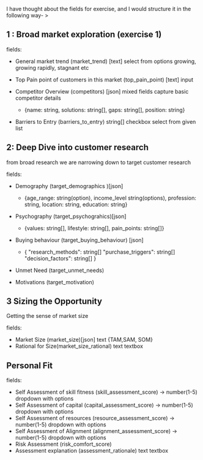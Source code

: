I have thought about the fields for exercise, and  I would structure it in the following way- >

## 1 : Broad market exploration (exercise 1)

fields:

- General market trend (market_trend) [text] select from options growing, growing rapidly, stagnant etc
- Top Pain point of customers in this market (top_pain_point) [text] input
- Competitor Overview (competitors) [json] mixed fields capture basic competitor details
  - {name: string, solutions: string[], gaps: string[], position: string}

- Barriers to Entry (barriers_to_entry) string[] checkbox select from given list

## 2: Deep Dive into customer research

from broad research we are narrowing down to target customer research

fields:

- Demography (target_demographics )[json]
  - {age_range: string(option), income_level string(options), profession: string, location: string, education: string}

- Psychography (target_psychograhics)[json]
  - {values: string[], lifestyle: string[], pain_points: string[]}

- Buying behaviour (target_buying_behaviour) [json]
  - {
      "research_methods": string[]
      "purchase_triggers": string[]
      "decision_factors": string[]
    }

- Unmet Need (target_unmet_needs)
- Motivations (target_motivation)

## 3 Sizing the Opportunity

Getting the sense of market size

fields:

- Market Size (market_size)[json] text {TAM,SAM, SOM}
- Rational for Size(market_size_rational) text textbox

## Personal Fit

fields:

- Self Assessment of skill fitness (skill_assessment_score) -> number(1-5) dropdown with options
- Self Assessment of capital (capital_assessment_score) -> number(1-5) dropdown with options
- Self Assessment of resources (resource_assessment_score) -> number(1-5) dropdown with options
- Self Assessment of Alignment (alignment_assessment_score) -> number(1-5) dropdown with options
- Risk Assessment (risk_comfort_score)
- Assessment explanation (assessment_rationale) text textbox